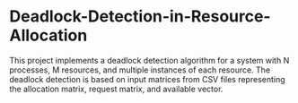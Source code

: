 # Deadlock-Detection-in-Resource-Allocation
This project implements a deadlock detection algorithm for a system with N processes, M resources, and multiple instances of each resource. The deadlock detection is based on input matrices from CSV files representing the allocation matrix, request matrix, and available vector.
